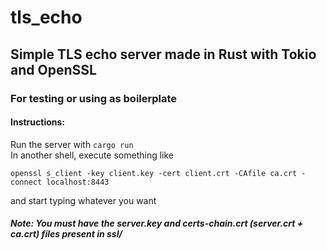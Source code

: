 # tls_echo
## Simple TLS echo server made in Rust with Tokio and OpenSSL
### For testing or using as boilerplate
#### Instructions:
Run the server with `cargo run`
<br/>
In another shell, execute something like
```
openssl s_client -key client.key -cert client.crt -CAfile ca.crt -connect localhost:8443
```
and start typing whatever you want
##### Note: You must have the server.key and certs-chain.crt (server.crt + ca.crt) files present in ssl/
